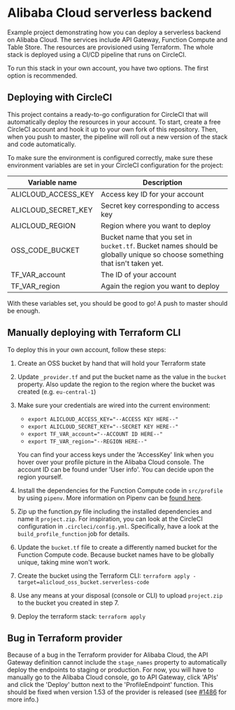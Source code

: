 # Alibaba Cloud serverless backend

Example project demonstrating how you can deploy a serverless backend on Alibaba Cloud. The services include API Gateway, Function Compute and Table Store. The resources are provisioned using Terraform. The whole stack is deployed using a CI/CD pipeline that runs on CircleCI.

To run this stack in your own account, you have two options. The first option is recommended.

## Deploying with CircleCI

This project contains a ready-to-go configuration for CircleCI that will automatically deploy the resources in your account. To start, create a free CircleCI account and hook it up to your own fork of this repository. Then, when you push to master, the pipeline will roll out a new version of the stack and code automatically.

To make sure the environment is configured correctly, make sure these environment variables are set in your CircleCI configuration for the project:

| Variable name       | Description                                                                                                               |
| ------------------- | ------------------------------------------------------------------------------------------------------------------------- |
| ALICLOUD_ACCESS_KEY | Access key ID for your account                                                                                            |
| ALICLOUD_SECRET_KEY | Secret key corresponding to access key                                                                                    |
| ALICLOUD_REGION     | Region where you want to deploy                                                                                           |
| OSS_CODE_BUCKET     | Bucket name that you set in `bucket.tf`. Bucket names should be globally unique so choose something that isn't taken yet. |
| TF_VAR_account      | The ID of your account                                                                                                    |
| TF_VAR_region       | Again the region you want to deploy                                                                                       |

With these variables set, you should be good to go! A push to master should be enough.

## Manually deploying with Terraform CLI

To deploy this in your own account, follow these steps:

1. Create an OSS bucket by hand that will hold your Terraform state
2. Update `_provider.tf` and put the bucket name as the value in the `bucket` property. Also update the region to the region where the bucket was created (e.g. `eu-central-1`)
3. Make sure your credentials are wired into the current environment:

   - `export ALICLOUD_ACCESS_KEY="--ACCESS KEY HERE--"`
   - `export ALICLOUD_SECRET_KEY="--SECRET KEY HERE--"`
   - `export TF_VAR_account="--ACCOUNT ID HERE--"`
   - `export TF_VAR_region="--REGION HERE--"`

   You can find your access keys under the 'AccessKey' link when you hover over your profile picture in the Alibaba Cloud console. The account ID can be found under 'User info'. You can decide upon the region yourself.

4. Install the dependencies for the Function Compute code in `src/profile` by using `pipenv`. More information on Pipenv can be [found here](https://docs.pipenv.org/en/latest/).
5. Zip up the function.py file including the installed dependencies and name it `project.zip`. For inspiration, you can look at the CircleCI configuration in `.circleci/config.yml`. Specifically, have a look at the `build_profile_function` job for details.
6. Update the `bucket.tf` file to create a differently named bucket for the Function Compute code. Because bucket names have to be globally unique, taking mine won't work.
7. Create the bucket using the Terraform CLI: `terraform apply -target=alicloud_oss_bucket.serverless-code`
8. Use any means at your disposal (console or CLI) to upload `project.zip` to the bucket you created in step 7.
9. Deploy the terraform stack: `terraform apply`

## Bug in Terraform provider

Because of a bug in the Terraform provider for Alibaba Cloud, the API Gateway definition cannot include the `stage_names` property to automatically deploy the endpoints to staging or production. For now, you will have to manually go to the Alibaba Cloud console, go to API Gateway, click 'APIs' and click the 'Deploy' button next to the 'ProfileEndpoint' function. This should be fixed when version 1.53 of the provider is released (see [#1486](https://github.com/terraform-providers/terraform-provider-alicloud/pull/1486) for more info.)
